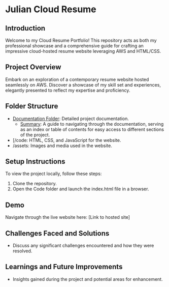 # Julian Cloud Resume

## Introduction
Welcome to my Cloud Resume Portfolio! This repository acts as both my professional showcase and a comprehensive guide for crafting an impressive cloud-hosted resume website leveraging AWS and HTML/CSS.

## Project Overview
Embark on an exploration of a contemporary resume website hosted seamlessly on AWS. Discover a showcase of my skill set and experiences, elegantly presented to reflect my expertise and proficiency.

## Folder Structure
- [Documentation Folder](documentation/): Detailed project documentation.
    - [Summary](./documentation/summary.md): A guide to navigating through the documentation, serving as an index or table of contents for easy access to different sections of the project.
- [/code: HTML, CSS, and JavaScript for the website.
- /assets: Images and media used in the website.

## Setup Instructions
To view the project locally, follow these steps:
1. Clone the repository.
2. Open the Code folder and launch the index.html file in a browser.

## Demo
Navigate through the live website here: [Link to hosted site]

## Challenges Faced and Solutions
- Discuss any significant challenges encountered and how they were resolved.

## Learnings and Future Improvements
- Insights gained during the project and potential areas for enhancement.
